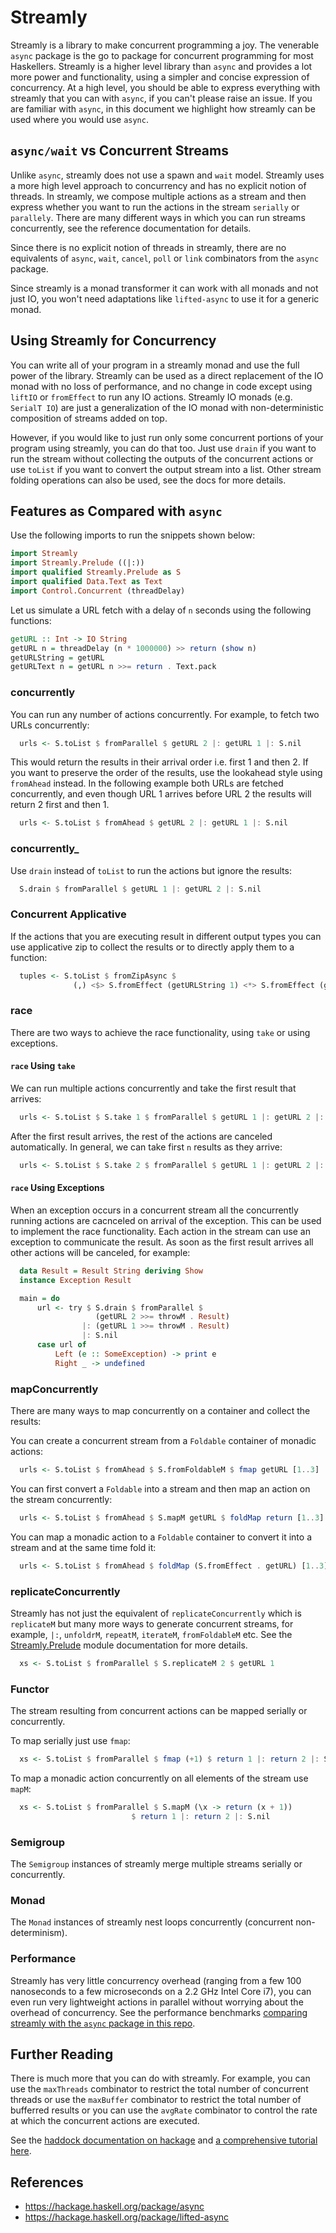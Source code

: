 # Streamly

Streamly is a library to make concurrent programming a joy. The venerable
`async` package is the go to package for concurrent programming for most
Haskellers. Streamly is a higher level library than `async` and provides a lot
more power and functionality, using a simpler and concise expression of
concurrency. At a high level, you should be able to express everything with
streamly that you can with `async`, if you can't please raise an issue. If you
are familiar with `async`, in this document we highlight how streamly can be
used where you would use `async`.

## `async/wait` vs Concurrent Streams

Unlike `async`, streamly does not use a spawn and `wait` model.  Streamly uses
a more high level approach to concurrency and has no explicit notion of
threads. In streamly, we compose multiple actions as a stream and then express
whether you want to run the actions in the stream `serially` or `parallely`.
There are many different ways in which you can run streams concurrently, see
the reference documentation for details.

Since there is no explicit notion of threads in streamly, there are no
equivalents of `async`, `wait`, `cancel`, `poll` or `link` combinators from the
`async` package.

Since streamly is a monad transformer it can work with all monads and not just
IO, you won't need adaptations like `lifted-async` to use it for a generic
monad.

## Using Streamly for Concurrency

You can write all of your program in a streamly monad and use the full power of
the library.  Streamly can be used as a direct replacement of the IO monad with
no loss of performance, and no change in code except using `liftIO` or `fromEffect`
to run any IO actions.  Streamly IO monads (e.g. `SerialT IO`) are just a
generalization of the IO monad with non-deterministic composition of streams
added on top.

However, if you would like to just run only some concurrent portions of your
program using streamly, you can do that too. Just use `drain` if you want
to run the stream without collecting the outputs of the concurrent actions or
use `toList` if you want to convert the output stream into a list.  Other
stream folding operations can also be used, see the docs for more details.

## Features as Compared with `async`

Use the following imports to run the snippets shown below:

```haskell
import Streamly
import Streamly.Prelude ((|:))
import qualified Streamly.Prelude as S
import qualified Data.Text as Text
import Control.Concurrent (threadDelay)
```

Let us simulate a URL fetch with a delay of `n` seconds using the following
functions:

```haskell
getURL :: Int -> IO String
getURL n = threadDelay (n * 1000000) >> return (show n)
getURLString = getURL
getURLText n = getURL n >>= return . Text.pack
```

### concurrently

You can run any number of actions concurrently. For example, to fetch two URLs
concurrently:

```haskell
  urls <- S.toList $ fromParallel $ getURL 2 |: getURL 1 |: S.nil
```

This would return the results in their arrival order i.e. first 1 and then 2.
If you want to preserve the order of the results, use the lookahead style
using `fromAhead` instead. In the following example both URLs are fetched
concurrently, and even though URL 1 arrives before URL 2 the results will
return 2 first and then 1.

```haskell
  urls <- S.toList $ fromAhead $ getURL 2 |: getURL 1 |: S.nil
```

### concurrently_

Use `drain` instead of `toList` to run the actions but ignore the results:

```haskell
  S.drain $ fromParallel $ getURL 1 |: getURL 2 |: S.nil
```

### Concurrent Applicative

If the actions that you are executing result in different output types you can
use applicative zip to collect the results or to directly apply them to a
function:

```haskell
  tuples <- S.toList $ fromZipAsync $
              (,) <$> S.fromEffect (getURLString 1) <*> S.fromEffect (getURLText 2)
```

### race

There are two ways to achieve the race functionality, using `take` or using
exceptions.

#### `race` Using `take`

We can run multiple actions concurrently and take the first result that
arrives:

```haskell
  urls <- S.toList $ S.take 1 $ fromParallel $ getURL 1 |: getURL 2 |: S.nil
```

After the first result arrives, the rest of the actions are canceled
automatically.  In general, we can take first `n` results as they arrive:

```haskell
  urls <- S.toList $ S.take 2 $ fromParallel $ getURL 1 |: getURL 2 |: S.nil
```

#### `race` Using Exceptions

When an exception occurs in a concurrent stream all the concurrently running
actions are cacnceled on arrival of the exception. This can be used to
implement the race functionality. Each action in the stream can use an
exception to communicate the result. As soon as the first result arrives all
other actions will be canceled, for example:

```haskell
  data Result = Result String deriving Show
  instance Exception Result

  main = do
      url <- try $ S.drain $ fromParallel $
                   (getURL 2 >>= throwM . Result)
                |: (getURL 1 >>= throwM . Result)
                |: S.nil
      case url of
          Left (e :: SomeException) -> print e
          Right _ -> undefined
```

### mapConcurrently

There are many ways to map concurrently on a container and collect the results:

You can create a concurrent stream from a `Foldable` container of monadic
actions:

```haskell
  urls <- S.toList $ fromAhead $ S.fromFoldableM $ fmap getURL [1..3]
```

You can first convert a `Foldable` into a stream and then map an action on the
stream concurrently:

```haskell
  urls <- S.toList $ fromAhead $ S.mapM getURL $ foldMap return [1..3]
```

You can map a monadic action to a `Foldable` container to convert it into a
stream and at the same time fold it:

```haskell
  urls <- S.toList $ fromAhead $ foldMap (S.fromEffect . getURL) [1..3]
```

### replicateConcurrently

Streamly has not just the equivalent of `replicateConcurrently` which is
`replicateM` but many more ways to generate concurrent streams, for example,
`|:`, `unfoldrM`, `repeatM`, `iterateM`, `fromFoldableM` etc. See the
[Streamly.Prelude](https://hackage.haskell.org/package/streamly/docs/Streamly-Prelude.html)
module documentation for more details.

```haskell
  xs <- S.toList $ fromParallel $ S.replicateM 2 $ getURL 1
```

### Functor

The stream resulting from concurrent actions can be mapped serially or
concurrently.

To map serially just use `fmap`:

```haskell
  xs <- S.toList $ fromParallel $ fmap (+1) $ return 1 |: return 2 |: S.nil
```

To map a monadic action concurrently on all elements of the stream use `mapM`:

```haskell
  xs <- S.toList $ fromParallel $ S.mapM (\x -> return (x + 1))
                           $ return 1 |: return 2 |: S.nil
```

### Semigroup

The `Semigroup` instances of streamly merge multiple streams serially or
concurrently.

### Monad

The `Monad` instances of streamly nest loops concurrently (concurrent
non-determinism).

### Performance

Streamly has very little concurrency overhead (ranging from a few 100
nanoseconds to a few microseconds on a 2.2 GHz Intel Core i7), you can even run
very lightweight actions in parallel without worrying about the overhead of
concurrency. See the performance benchmarks [comparing streamly with the `async`
package in this repo](https://github.com/composewell/concurrency-benchmarks).

## Further Reading

There is much more that you can do with streamly. For example, you can use the
`maxThreads` combinator to restrict the total number of concurrent threads or
use the `maxBuffer` combinator to restrict the total number of bufferred
results or you can use the `avgRate` combinator to control the rate at which
the concurrent actions are executed.

See the [haddock documentation on
hackage](https://hackage.haskell.org/package/streamly) and [a comprehensive tutorial
here](https://streamly.composewell.com/streamly-0.8.1/Tutorial.html).

## References

* https://hackage.haskell.org/package/async
* https://hackage.haskell.org/package/lifted-async
